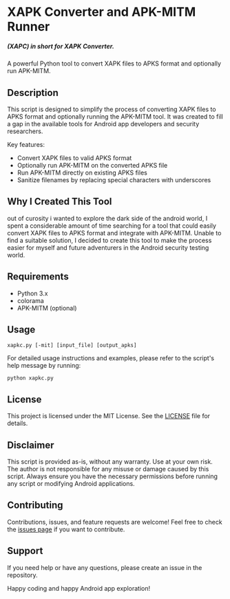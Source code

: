 # XAPK Converter and APK-MITM Runner 
##### (XAPC) in short for XAPK Converter.
A powerful Python tool to convert XAPK files to APKS format and optionally run APK-MITM.

## Description

This script is designed to simplify the process of converting XAPK files to APKS format and optionally running the APK-MITM tool. It was created to fill a gap in the available tools for Android app developers and security researchers.

Key features:
- Convert XAPK files to valid APKS format
- Optionally run APK-MITM on the converted APKS file
- Run APK-MITM directly on existing APKS files
- Sanitize filenames by replacing special characters with underscores

## Why I Created This Tool

out of curosity i wanted to explore the dark side of the android world, I spent a considerable amount of time searching for a tool that could easily convert XAPK files to APKS format and integrate with APK-MITM. Unable to find a suitable solution, I decided to create this tool to make the process easier for myself and future adventurers in the Android security testing world.


## Requirements

- Python 3.x
- colorama
- APK-MITM (optional)

## Usage 

```
xapkc.py [-mit] [input_file] [output_apks]
```
For detailed usage instructions and examples, please refer to the script's help message by running:

```
python xapkc.py
```

## License

This project is licensed under the MIT License. See the [LICENSE](LICENSE) file for details.

## Disclaimer

This script is provided as-is, without any warranty. Use at your own risk. The author is not responsible for any misuse or damage caused by this script. Always ensure you have the necessary permissions before running any script or modifying Android applications.

## Contributing

Contributions, issues, and feature requests are welcome! Feel free to check the [issues page](../../issues) if you want to contribute.

## Support

If you need help or have any questions, please create an issue in the repository.

Happy coding and happy Android app exploration!

